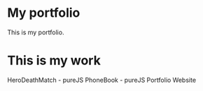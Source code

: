 # My portfolio
This is my portfolio.

# This is my work
HeroDeathMatch - pureJS
PhoneBook - pureJS
Portfolio Website